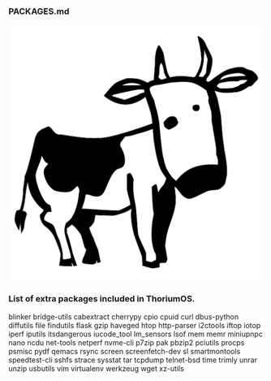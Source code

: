 ### PACKAGES.md

<img src="https://github.com/Alex313031/ChromiumOS/blob/main/Larry_the_Cow.png">

### List of extra packages included in ThoriumOS.

blinker
bridge-utils
cabextract
cherrypy
cpio
cpuid
curl
dbus-python
diffutils
file
findutils
flask
gzip
haveged
htop
http-parser
i2ctools
iftop
iotop
iperf
iputils
itsdangerous
iucode_tool
lm_sensors
lsof
mem
memr
miniupnpc
nano
ncdu
net-tools
netperf
nvme-cli
p7zip
pak
pbzip2
pciutils
procps
psmisc
pydf
qemacs
rsync
screen
screenfetch-dev
sl
smartmontools
speedtest-cli
sshfs
strace
sysstat
tar
tcpdump
telnet-bsd
time
trimly
unrar
unzip
usbutils
vim
virtualenv
werkzeug
wget
xz-utils
